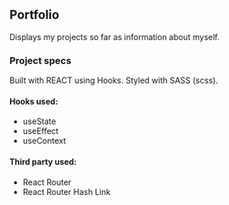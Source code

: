## Portfolio

Displays my projects so far as information about myself. 

### Project specs

Built with REACT using Hooks. Styled with SASS (scss).

#### Hooks used: 
- useState
- useEffect
- useContext 

#### Third party used: 
- React Router
- React Router Hash Link

